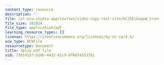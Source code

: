```yaml
---
content_type: resource
description: ''
file: /ol-ocw-studio-app/courses/video-copy-test-site/kC2SEiGaqoA_transcript.pdf
file_size: 101824
file_type: application/pdf
learning_resource_types: []
license: https://creativecommons.org/licenses/by-nc-sa/4.0/
ocw_type: OCWFile
resourcetype: Document
title: 3play pdf file
uid: 73b14157-b18b-4432-81c9-b760f45537b1
---
```

